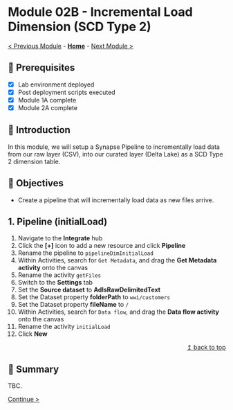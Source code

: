 # Module 02B - Incremental Load Dimension (SCD Type 2)

[< Previous Module](../modules/module02a.md) - **[Home](../README.md)** - [Next Module >](../modules/module03.md)

## :thinking: Prerequisites

- [x] Lab environment deployed
- [x] Post deployment scripts executed
- [x] Module 1A complete
- [x] Module 2A complete

## :loudspeaker: Introduction

In this module, we will setup a Synapse Pipeline to incrementally load data from our raw layer (CSV), into our curated layer (Delta Lake) as a SCD Type 2 dimension table.

## :dart: Objectives

* Create a pipeline that will incrementally load data as new files arrive.

## 1. Pipeline (initialLoad)

1. Navigate to the **Integrate** hub
2. Click the **[+]** icon to add a new resource and click **Pipeline**
3. Rename the pipeline to `pipelineDimInitialLoad`
4. Within Activities, search for `Get Metadata`, and drag the **Get Metadata activity** onto the canvas
5. Rename the activity `getFiles`
6. Switch to the **Settings** tab
7. Set the **Source dataset** to **AdlsRawDelimitedText**
8. Set the Dataset property **folderPath** to `wwi/customers`
9. Set the Dataset property **fileName** to `/`
10. Within Activities, search for `Data flow`, and drag the **Data flow activity** onto the canvas
11. Rename the activity `initialLoad`
12. Click **New**

<div align="right"><a href="#module-02b---incremental-load-dimension-scd-type-2">↥ back to top</a></div>

## :tada: Summary

TBC.

[Continue >](../modules/module03.md)